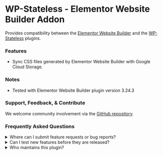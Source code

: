 # WP-Stateless - Elementor Website Builder Addon

Provides compatibility between the [Elementor Website Builder](https://wordpress.org/plugins/elementor/) and the [WP-Stateless](https://wordpress.org/plugins/wp-stateless/) plugins.

### Features

* Sync CSS files generated by Elementor Website Builder with Google Cloud Storage.

### Notes

* Tested with Elementor Website Builder plugin version 3.24.3

### Support, Feedback, & Contribute

We welcome community involvement via the [GitHub repository](https://github.com/udx/wp-stateless-elementor-addon).

### Frequently Asked Questions

<details>
<summary>Where can I submit feature requests or bug reports?</summary>

We encourage community feedback and discussion through issues on the [GitHub repository](https://github.com/udx/wp-stateless-elementor-addon/issues).
</details>

<details>
<summary>Can I test new features before they are released?</summary>

To ensure new releases cause as little disruption as possible, we rely on early adopters who assist us by testing out new features before they are released. [Please contact us](https://udx.io/) if you are interested in becoming an early adopter.
</details>

<details>
<summary>Who maintains this plugin?</summary>

[UDX](https://udx.io/) maintains this plugin by continuing development through its own staff, reviewing pull requests, testing, and steering the overall release schedule. UDX is located in Durham, North Carolina, and provides WordPress engineering and hosting services to clients throughout the United States.
</details>
